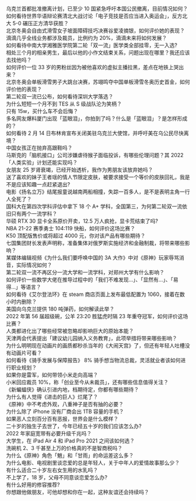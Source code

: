 乌克兰首都批准撤离计划，已至少 10 国紧急呼吁本国公民撤离，目前情况如何？  
如何看待世界华语辩论赛清北大战讨论「电子竞技是否应当进入奥运会」，反方北大 5-0 碾压正方清华获胜？  
北京冬奥会自由式滑雪女子坡面障碍技巧决赛谷爱凌摘银，如何评价她的表现？  
滴滴几乎全线业务都涉及裁员，比例约为 20%，滴滴未来将如何发展？  
如何看待中南大学湘雅医学院第二轮「双一流」医学类全部挂零，无一入选?  
相处三个月的相亲男生，最后以他的小作文结束关系，问题出现在哪里？我还应该去找他吗？  
如何评价一位 33 岁的男粉丝因为被他喜欢的虚拟主播拉黑，差点在地铁上哭出来？  
北京冬奥会单板滑雪男子大跳台决赛，苏翊鸣夺中国单板滑雪冬奥历史首金，如何评价他的表现？  
第二轮双一流已公布，如何看待深圳大学落选？  
为什么短短一个月不到 TES 从 S 级战队沦为笑柄？  
只有 15w，买什么车不会后悔？  
多名网友爆料厦门出现「蓝眼泪」，你拍到了吗？什么是「蓝眼泪」？是怎样形成的？  
如何看待 2 月 14 日布林肯宣布关闭美驻乌克兰大使馆，并呼吁美在乌公民尽快离境？  
中国女孩正在抛弃高跟鞋吗？  
马斯克的「脑机接口」公司涉嫌虐待猴子面临投诉，有哪些伦理问题？其 2022「人类实验」计划还能实现吗？  
女朋友 25 岁肾衰竭，已经开始透析，我作为男朋友该放弃她吗？  
送了喜欢的妹子王者瑶的情人节限定皮肤，被要求接受一个等价的皮肤回礼，我是不是应该知趣一点赶紧退出?  
电影《扬名立万》结尾报童说越南两船相撞，失踪一百多人，是不是表明主角一行人全死了？  
国科大在第四次学科评估中拿下 18 个 A+ 学科，全国第三，为何第二轮双一流依旧只有两个一流学科？  
华硕 RTX 30 显卡全系原价开卖，12.5 万人疯抢，显卡荒结束了吗?  
NBA 21-22 赛季勇士 104:119 快船，如何评价这场比赛？  
K50 顶配版售价或将超过 4000 元，你对该产品有哪些期待？  
七国集团财长发表声明称，准备集体对俄罗斯实施经济和金融制裁，将带来哪些影响？  
某媒体编辑视频《为什么我们要呼唤中国的 3A 大作》中对《原神》玩家辱骂消音，实际情况如何？  
第二轮双一流不再区分一流大学和一流学科，对郑州大学有什么影响？  
如何评价一些数学大佬在推导过程中的「我们不难发现…」、「显然有…」、「易得…」等语言？  
如何看待《艾尔登法环》在 steam 商店页面上发布最低配置为 1060，接着在数小时内删除？  
美国向乌克兰提供 180 吨弹药，如何解读此举？  
2022 年第 56 届超级碗，公羊 23:20 胜猛虎时隔 23 年重夺冠军，如何评价这场比赛？  
人类都进化出了哪些经常被忽略却影响巨大的原始本能？  
天津两会代表提出「建议幼儿园纳入义务教育」，此项举措将带来哪些影响？  
为什么明明现在动画片的画质都秒杀当年的《大闹天宫》了，但还有年轻人吐槽没有动画片可看？  
如何看待《骑手发展与保障报告》 8% 骑手想当物流总裁，灵活就业者该如何进行职业规划？  
如果你是雷军，如何带领小米走向高端？  
小米回应裁员 10%，称「创业至今从未裁员」，还有哪些信息值得关注？  
《新蝙蝠侠》确认引进内地，档期待定，你都有哪些期待？  
为什么有人觉得《进击的巨人》烂尾了？  
《原神》中不考虑外观，八重神子是否有抽的必要？  
为什么除了 iPhone 没有厂商会出 1TB 容量的手机？  
如果恶人立刻百分百有恶报，世界会是什么模样？  
二十岁的独生子去世了，今年已经五十岁的我们应该怎么办?  
2022 年家庭宽带有必要升级千兆吗？  
大学生，在 iPad Air 4 和 iPad Pro 2021 之间该如何选？  
洗碗机 2、3 千甚至上万的价格真的不是智商税吗？  
为什么《原神》角色「魈」和「甘雨」的命运差这么多？  
为什么电影、电视剧里谈恋爱的总是年轻人，关于中年人的爱情故事那么少？  
有什么适合二十岁左右女生用的水乳吗？  
不上学了，18 岁，父母不同意谈恋爱怎么办?  
有什么好用的修容推荐?  
你想跟他做朋友，可他却想和你在一起，这种友谊还会持续吗？  
